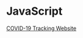 # JavaScript

[COVID-19 Tracking Website](https://htmlpreview.github.io/?https://github.com/toninorsk/BornToDev/blob/master/JavaScript/Project7%20(Covid-19)/index.html)